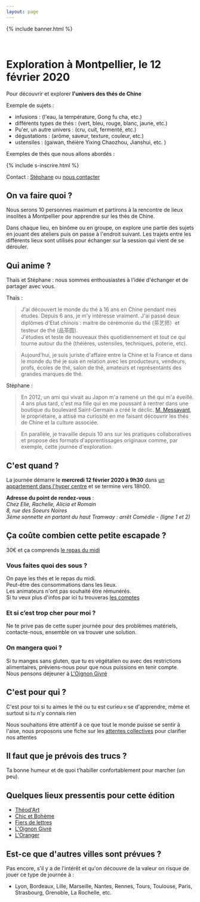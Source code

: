 ```yaml
---
layout: page
---
```

{% include banner.html %}

<br>

# Exploration à Montpellier, le 12 février 2020

Pour découvrir et explorer **l'univers des thés de Chine**

Exemple de sujets :

- infusions : (l'eau, la température, Gong fu cha, etc.)
- différents types de thés : (vert, bleu, rouge, blanc, jaune, etc.)
- Pu'er, un autre univers : (cru, cuit, fermenté, etc.)
- dégustations : (arôme, saveur, texture, couleur, etc.)
- ustensiles : (gaiwan, théière Yixing Chaozhou, Jianshui, etc. )

Exemples de thés que nous allons abordés :


{% include s-inscrire.html %}

Contact : [Stéphane](mail:stephane.langois@scopyleft.fr) ou [nous contacter](/nous-contacter)

## On va faire quoi ?

Nous serons 10 personnes maximum et partirons à la rencontre de lieux insolites à Montpellier pour apprendre sur les thés de Chine.  
  
Dans chaque lieu, en binôme ou en groupe, on explore une partie des sujets en jouant des ateliers puis on passe à l'endroit suivant. Les trajets entre les différents lieux sont utilisés pour échanger sur la session qui vient de se dérouler.

## Qui anime ?

Thaïs et Stéphane : nous sommes enthousiastes à l'idée d'échanger et de partager avec vous.

Thaïs :
> J'ai découvert le monde du thé à 16 ans en Chine pendant mes études. 
> Depuis 6 ans, je m'y intéresse vraiment. J'ai passé deux diplômes d'Etat chinois : maitre de cérémonie du thé (茶艺师）et testeur de thé (品茶圆).  
> J'étudies et teste de nouveaux thés quotidiennement et tout ce qui tourne autour du thé (théières, ustensiles, techniques, poterie, etc).  

> Aujourd'hui, je suis juriste d'affaire entre la Chine et la France et dans le monde du thé je suis en relation avec les producteurs, vendeurs, profs, écoles de thé, salon de thé, amateurs et représentants des grandes marques de thé.

Stéphane :
> En 2012, un ami qui vivait au Japon m'a ramené un thé qui m'a éveillé. 4 ans plus tard, c'est ma fille qui en me poussant à rentrer dans une boutique du boulevard Saint-Germain a créé le déclic. [M. Messavant](https://lelephant-larevue.fr/thematiques/chine-produit-6-grandes-familles-de-the/), le propriétaire, a attisé ma curiosité en me faisant découvrir les thés de Chine et la culture associée.  

> En parallèle, je travaille depuis 10 ans sur les pratiques collaboratives et propose des formats d'apprentissages originaux comme, par exemple, cette journée d'exploration.

## C'est quand ?

La journée démarre le **mercredi 12 février 2020 à 9h30** dans [un appartement dans l'hyper centre](https://www.openstreetmap.org/node/6407757394) et se termine vers 18h00.  

**Adresse du point de rendez-vous** :  
_Chez Elie, Rachelle, Alicia et Romain_  
_8, rue des Soeurs Noires_  
_3ème sonnette en partant du haut_
_Tramway : arrêt Comédie - (ligne 1 et 2)_  

## Ça coûte combien cette petite escapade ?

30€ et ça comprends [le repas du midi](https://danslajungle.oisiflorus.com/montpellier/l-oignon-givre.html)  

### Vous faites quoi des sous ?

On paye les thés et le repas du midi.  
Peut-être des consommations dans les lieux.  
Les animateurs n'ont pas souhaité être rémunérés.  
Si tu veux plus d'infos par ici tu trouveras [les comptes](/budget-montpellier)

### Et si c’est trop cher pour moi ?

Ne te prive pas de cette super journée pour des problèmes matériels, contacte-nous, ensemble on va trouver une solution.

### On mangera quoi ?

Si tu manges sans gluten, que tu es végétalien ou avec des restrictions alimentaires, préviens-nous pour que nous puissions en tenir compte.  
Nous pensons déjeuner à [L'Oignon Givré](https://danslajungle.oisiflorus.com/montpellier/l-oignon-givre.html)  

## C'est pour qui ?

C'est pour toi si tu aimes le thé ou tu est curieu·x·se d'apprendre, même et surtout si tu n'y connais rien
  
Nous souhaitons être attentif à ce que tout le monde puisse se sentir à l'aise, nous proposons une fiche sur les [attentes collectives](https://thedechine.oisiflorus.com/attentes-collectives) pour clarifier nos attentes

## Il faut que je prévois des trucs ?

Ta bonne humeur et de quoi t’habiller confortablement pour marcher (un peu).

## Quelques lieux pressentis pour cette édition

- [Théod'Art](https://danslajungle.oisiflorus.com/montpellier/theod-art.html)
- [Chic et Bohème](https://danslajungle.oisiflorus.com/montpellier/chic-et-boheme.html)
- [Fiers de lettres](https://danslajungle.oisiflorus.com/montpellier/fiers-de-lettres.html)
- [L'Oignon Givré](https://danslajungle.oisiflorus.com/montpellier/l-oignon-givre.html)
- [L'Oranger](https://danslajungle.oisiflorus.com/montpellier/l-oranger.html)

## Est-ce que d'autres villes sont prévues ?

Pas encore, s'il y a de l'intérêt et qu'on découvre de la valeur on risque de jouer ce type de journée à :

- Lyon, Bordeaux, Lille, Marseille, Nantes, Rennes, Tours, Toulouse, Paris, Strasbourg, Grenoble, La Rochelle, etc.
